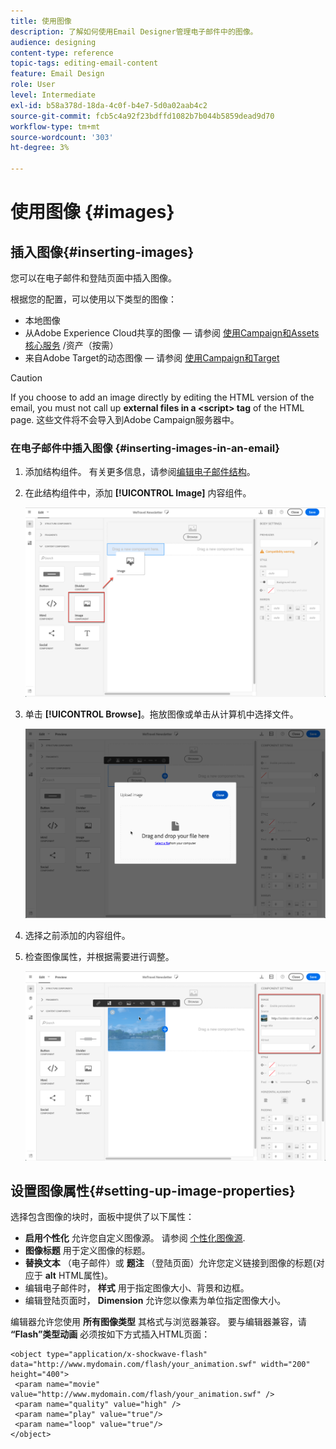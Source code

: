 ```yaml
---
title: 使用图像
description: 了解如何使用Email Designer管理电子邮件中的图像。
audience: designing
content-type: reference
topic-tags: editing-email-content
feature: Email Design
role: User
level: Intermediate
exl-id: b58a378d-18da-4c0f-b4e7-5d0a02aab4c2
source-git-commit: fcb5c4a92f23bdffd1082b7b044b5859dead9d70
workflow-type: tm+mt
source-wordcount: '303'
ht-degree: 3%

---
```


# 使用图像 {#images}

## 插入图像{#inserting-images}

您可以在电子邮件和登陆页面中插入图像。

根据您的配置，可以使用以下类型的图像：

* 本地图像
* 从Adobe Experience Cloud共享的图像 — 请参阅 [使用Campaign和Assets核心服务](../../integrating/using/working-with-campaign-and-assets-core-service.md) /资产（按需）
* 来自Adobe Target的动态图像 — 请参阅 [使用Campaign和Target](../../integrating/using/about-campaign-target-integration.md)

>[!CAUTION]
>
>If you choose to add an image directly by editing the HTML version of the email, you must not call up **external files in a &lt;script> tag** of the HTML page. 这些文件将不会导入到Adobe Campaign服务器中。

### 在电子邮件中插入图像 {#inserting-images-in-an-email}

1. 添加结构组件。 有关更多信息，请参阅[编辑电子邮件结构](../../designing/using/designing-from-scratch.md#defining-the-email-structure)。
1. 在此结构组件中，添加 **[!UICONTROL Image]** 内容组件。

   ![](assets/des_insert_images_1.png)

1. 单击 **[!UICONTROL Browse]**。拖放图像或单击从计算机中选择文件。

   ![](assets/des_insert_images_2.png)

1. 选择之前添加的内容组件。
1. 检查图像属性，并根据需要进行调整。

   ![](assets/des_insert_images_3.png)

## 设置图像属性{#setting-up-image-properties}

选择包含图像的块时，面板中提供了以下属性：

* **启用个性化** 允许您自定义图像源。 请参阅 [个性化图像源](../../designing/using/personalization.md#personalizing-an-image-source).
* **图像标题** 用于定义图像的标题。
* **替换文本** （电子邮件）或 **题注** （登陆页面）允许您定义链接到图像的标题(对应于 **alt** HTML属性)。
* 编辑电子邮件时， **样式** 用于指定图像大小、背景和边框。
* 编辑登陆页面时， **Dimension** 允许您以像素为单位指定图像大小。

编辑器允许您使用 **所有图像类型** 其格式与浏览器兼容。 要与编辑器兼容，请 **“Flash”类型动画** 必须按如下方式插入HTML页面：

```
<object type="application/x-shockwave-flash" data="http://www.mydomain.com/flash/your_animation.swf" width="200" height="400">
 <param name="movie" value="http://www.mydomain.com/flash/your_animation.swf" />
 <param name="quality" value="high" />
 <param name="play" value="true"/>
 <param name="loop" value="true"/> 
</object>
```

<!--
## Modifying images with the Adobe Creative SDK{#modifying-images-with-the-adobe-creative-sdk}

You can edit images and use a complete set of features powered by the Adobe Creative SDK to enhance your images directly in the content editor when editing emails or landing pages.

The image editor offers a powerful, full-featured image editing UI component that allows you to edit images and apply effects and frames, original high-quality stickers, beautiful overlays, fun features like tilt shift and color splash, pro-level adjustments and more.

To modify an image with the Adobe Creative SDK:

1. Select the image.
1. In the toolbar, click the Creative Cloud icon.

   ![](assets/des_creative_sdk_icon.png)

1. Select the tool you want to use through the icons on the top of the window to modify the image.

   ![](assets/email_designer_ccsdktoolbar.png)

1. Click **[!UICONTROL Save]** when modifications are done. The updated image is saved on Adobe Campaign server and ready to be used.

>[!NOTE]
>
>Tools offered in the image editor cannot be customized.
-->
